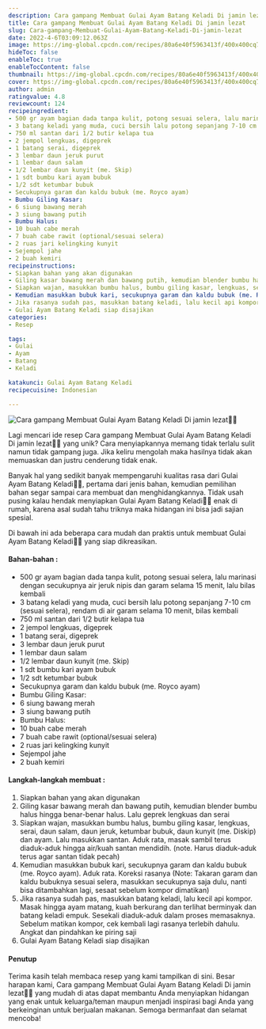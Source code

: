 ```yaml
---
description: Cara gampang Membuat Gulai Ayam Batang Keladi Di jamin lezat"
title: Cara gampang Membuat Gulai Ayam Batang Keladi Di jamin lezat
slug: Cara-gampang-Membuat-Gulai-Ayam-Batang-Keladi-Di-jamin-lezat
date: 2022-4-6T03:09:12.063Z
image: https://img-global.cpcdn.com/recipes/80a6e40f5963413f/400x400cq70/photo.jpg
hideToc: false
enableToc: true
enableTocContent: false
thumbnail: https://img-global.cpcdn.com/recipes/80a6e40f5963413f/400x400cq70/photo.jpg
cover: https://img-global.cpcdn.com/recipes/80a6e40f5963413f/400x400cq70/photo.jpg
author: admin
ratingvalue: 4.8
reviewcount: 124
recipeingredient:
- 500 gr ayam bagian dada tanpa kulit, potong sesuai selera, lalu marinasi dengan secukupnya air jeruk nipis dan garam selama 15 menit, lalu bilas kembali
- 3 batang keladi yang muda, cuci bersih lalu potong sepanjang 7-10 cm (sesuai selera), rendam di air garam selama 10 menit, bilas kembali
- 750 ml santan dari 1/2 butir kelapa tua
- 2 jempol lengkuas, digeprek
- 1 batang serai, digeprek
- 3 lembar daun jeruk purut
- 1 lembar daun salam
- 1/2 lembar daun kunyit (me. Skip)
- 1 sdt bumbu kari ayam bubuk
- 1/2 sdt ketumbar bubuk
- Secukupnya garam dan kaldu bubuk (me. Royco ayam)
- Bumbu Giling Kasar:
- 6 siung bawang merah
- 3 siung bawang putih
- Bumbu Halus:
- 10 buah cabe merah
- 7 buah cabe rawit (optional/sesuai selera)
- 2 ruas jari kelingking kunyit
- Sejempol jahe
- 2 buah kemiri
recipeinstructions:
- Siapkan bahan yang akan digunakan
- Giling kasar bawang merah dan bawang putih, kemudian blender bumbu halus hingga benar-benar halus. Lalu geprek lengkuas dan serai
- Siapkan wajan, masukkan bumbu halus, bumbu giling kasar, lengkuas, serai, daun salam, daun jeruk, ketumbar bubuk, daun kunyit (me. Diskip) dan ayam. Lalu masukkan santan. Aduk rata, masak sambil terus diaduk-aduk hingga air/kuah santan mendidih. (note. Harus diaduk-aduk terus agar santan tidak pecah)
- Kemudian masukkan bubuk kari, secukupnya garam dan kaldu bubuk (me. Royco ayam). Aduk rata. Koreksi rasanya (Note: Takaran garam dan kaldu bubuknya sesuai selera, masukkan secukupnya saja dulu, nanti bisa ditambahkan lagi, sesaat sebelum kompor dimatikan)
- Jika rasanya sudah pas, masukkan batang keladi, lalu kecil api kompor. Masak hingga ayam matang, kuah berkurang dan terlihat berminyak dan batang keladi empuk. Sesekali diaduk-aduk dalam proses memasaknya. Sebelum matikan kompor, cek kembali lagi rasanya terlebih dahulu. Angkat dan pindahkan ke piring saji
- Gulai Ayam Batang Keladi siap disajikan
categories:
- Resep

tags:
- Gulai
- Ayam
- Batang
- Keladi

katakunci: Gulai Ayam Batang Keladi
recipecuisine: Indonesian

---
```


![Cara gampang Membuat Gulai Ayam Batang Keladi Di jamin lezat👩‍🍳](https://img-global.cpcdn.com/recipes/80a6e40f5963413f/400x400cq70/photo.jpg)

Lagi mencari ide resep Cara gampang Membuat Gulai Ayam Batang Keladi Di jamin lezat👩‍🍳 yang unik? Cara menyiapkannya memang tidak terlalu sulit namun tidak gampang juga. Jika keliru mengolah maka hasilnya tidak akan memuaskan dan justru cenderung tidak enak.

Banyak hal yang sedikit banyak mempengaruhi kualitas rasa dari Gulai Ayam Batang Keladi👩‍🍳, pertama dari jenis bahan, kemudian pemilihan bahan segar sampai cara membuat dan menghidangkannya. Tidak usah pusing kalau hendak menyiapkan Gulai Ayam Batang Keladi👩‍🍳 enak di rumah, karena asal sudah tahu triknya maka hidangan ini bisa jadi sajian spesial.

Di bawah ini ada beberapa cara mudah dan praktis untuk membuat Gulai Ayam Batang Keladi👩‍🍳 yang siap dikreasikan.

<!--inarticleads1-->

#### Bahan-bahan :

- 500 gr ayam bagian dada tanpa kulit, potong sesuai selera, lalu marinasi dengan secukupnya air jeruk nipis dan garam selama 15 menit, lalu bilas kembali
- 3 batang keladi yang muda, cuci bersih lalu potong sepanjang 7-10 cm (sesuai selera), rendam di air garam selama 10 menit, bilas kembali
- 750 ml santan dari 1/2 butir kelapa tua
- 2 jempol lengkuas, digeprek
- 1 batang serai, digeprek
- 3 lembar daun jeruk purut
- 1 lembar daun salam
- 1/2 lembar daun kunyit (me. Skip)
- 1 sdt bumbu kari ayam bubuk
- 1/2 sdt ketumbar bubuk
- Secukupnya garam dan kaldu bubuk (me. Royco ayam)
- Bumbu Giling Kasar:
- 6 siung bawang merah
- 3 siung bawang putih
- Bumbu Halus:
- 10 buah cabe merah
- 7 buah cabe rawit (optional/sesuai selera)
- 2 ruas jari kelingking kunyit
- Sejempol jahe
- 2 buah kemiri

<!--inarticleads2-->

#### Langkah-langkah membuat :

1. Siapkan bahan yang akan digunakan
1. Giling kasar bawang merah dan bawang putih, kemudian blender bumbu halus hingga benar-benar halus. Lalu geprek lengkuas dan serai
1. Siapkan wajan, masukkan bumbu halus, bumbu giling kasar, lengkuas, serai, daun salam, daun jeruk, ketumbar bubuk, daun kunyit (me. Diskip) dan ayam. Lalu masukkan santan. Aduk rata, masak sambil terus diaduk-aduk hingga air/kuah santan mendidih. (note. Harus diaduk-aduk terus agar santan tidak pecah)
1. Kemudian masukkan bubuk kari, secukupnya garam dan kaldu bubuk (me. Royco ayam). Aduk rata. Koreksi rasanya (Note: Takaran garam dan kaldu bubuknya sesuai selera, masukkan secukupnya saja dulu, nanti bisa ditambahkan lagi, sesaat sebelum kompor dimatikan)
1. Jika rasanya sudah pas, masukkan batang keladi, lalu kecil api kompor. Masak hingga ayam matang, kuah berkurang dan terlihat berminyak dan batang keladi empuk. Sesekali diaduk-aduk dalam proses memasaknya. Sebelum matikan kompor, cek kembali lagi rasanya terlebih dahulu. Angkat dan pindahkan ke piring saji
1. Gulai Ayam Batang Keladi siap disajikan

#### Penutup

Terima kasih telah membaca resep yang kami tampilkan di sini. Besar harapan kami, Cara gampang Membuat Gulai Ayam Batang Keladi Di jamin lezat👩‍🍳 yang mudah di atas dapat membantu Anda menyiapkan hidangan yang enak untuk keluarga/teman maupun menjadi inspirasi bagi Anda yang berkeinginan untuk berjualan makanan. Semoga bermanfaat dan selamat mencoba!